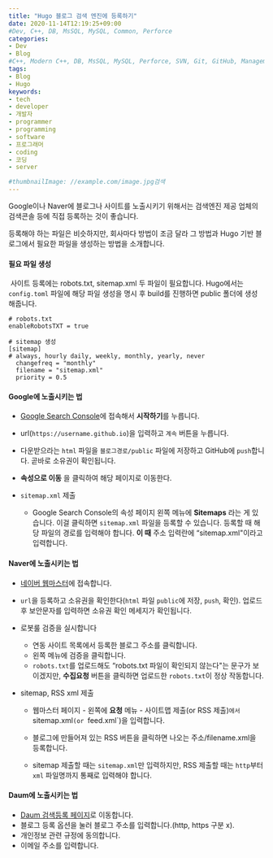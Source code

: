 ```yaml
---
title: "Hugo 블로그 검색 엔진에 등록하기"
date: 2020-11-14T12:19:25+09:00
#Dev, C++, DB, MsSQL, MySQL, Common, Perforce
categories:
- Dev
- Blog
#C++, Modern C++, DB, MsSQL, MySQL, Perforce, SVN, Git, GitHub, Management
tags:
- Blog
- Hugo
keywords:
- tech
- developer
- 개발자
- programmer
- programming
- software
- 프로그래머
- coding
- 코딩
- server

#thumbnailImage: //example.com/image.jpg검색
---
```


Google이나 Naver에 블로그나 사이트를 노출시키기 위해서는 검색엔진 제공 업체의 검색콘솔 등에 직접 등록하는 것이 좋습니다.

등록해야 하는 파일은 비슷하지만, 회사마다 방법이 조금 달라 그 방법과 Hugo 기반 블로그에서 필요한 파일을 생성하는 방법을 소개합니다.

<!--more-->

#### 필요 파일 생성
​	사이트 등록에는 robots.txt, sitemap.xml 두 파일이 필요합니다.
​	Hugo에서는 `config.toml` 파일에 해당 파일 생성을 명시 후 build를 진행하면 public 폴더에 생성 해줍니다.

```
# robots.txt
enableRobotsTXT = true

# sitemap 생성
[sitemap]
# always, hourly daily, weekly, monthly, yearly, never
  changefreq = "monthly"
  filename = "sitemap.xml"
  priority = 0.5
```



#### Google에 노출시키는 법

- [Google Search Console](https://search.google.com/search-console/about?hl=ko)에 접속해서 **시작하기**를 누릅니다.

- url(`https://username.github.io`)을 입력하고 `계속` 버튼을 누릅니다.

- 다운받으라는 `html` 파일을 `블로그경로/public` 파일에 저장하고 GitHub에 `push`합니다. 곧바로 소유권이 확인됩니다.

- **속성으로 이동** 을 클릭하여 해당 페이지로 이동한다.

- `sitemap.xml` 제출

  - Google Search Console의 속성 페이지 왼쪽 메뉴에 **Sitemaps** 라는 게 있습니다. 이걸 클릭하면 `sitemap.xml` 파일을 등록할 수 있습니다. 등록할 때 해당 파일의 경로를 입력해야 합니다. **이 때** 주소 입력란에 “sitemap.xml"이라고 입력합니다. 

    

#### Naver에 노출시키는 법

- [네이버 웹마스터](https://searchadvisor.naver.com/)에 접속합니다.
- `url`을 등록하고 소유권을 확인한다(`html` 파일 `public`에 저장, `push`, 확인). 업로드 후 보안문자를 입력하면 소유권 확인 메세지가 확인됩니다.
- 로봇룰 검증을 실시합니다
  - 연동 사이트 목록에서 등록한 블로그 주소를 클릭합니다.
  - 왼쪽 메뉴에 검증을 클릭합니다.
  - `robots.txt`를 업로드해도 “robots.txt 파일이 확인되지 않는다"는 문구가 보이겠지만, **수집요청** 버튼을 클릭하면 업로드한 `robots.txt`이 정상 작동합니다.

- sitemap, RSS xml 제출
  - 웹마스터 페이지 - 왼쪽에 **요청** 메뉴 - 사이트맵 제출(or RSS 제출)`에서 `sitemap.xml`(or `feed.xml`)을 입력합니다.
  
  - 블로그에 만들어져 있는 RSS 버튼을 클릭하면 나오는 주소/filename.xml을 등록합니다.
  
  - sitemap 제출할 때는 `sitemap.xml`만 입력하지만, RSS 제출할 때는 `http`부터 `xml` 파일명까지 통째로 입력해야 합니다.
  
    

#### Daum에 노출시키는 법

- [Daum 검색등록 페이지](https://register.search.daum.net/index.daum)로 이동합니다.
- 블로그 등록 옵션을 눌러 블로그 주소를 입력합니다.(http, https 구분 x).
- 개인정보 관련 규정에 동의합니다.
- 이메일 주소를 입력합니다.